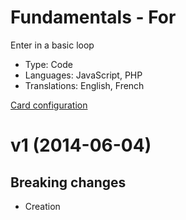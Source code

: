 # Fundamentals - For

Enter in a basic loop

* Type: Code
* Languages: JavaScript, PHP
* Translations: English, French

[Card configuration](https://github.com/XavierBoubert/MemoryOverflow/blob/master/cards/fundamentals/for/for.md)

<a name="1"></a>
# v1 (2014-06-04)

## Breaking changes

- Creation